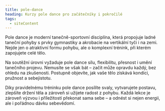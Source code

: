 ```yaml
---
title: pole-dance
heading: Kurzy pole dance pro začátečníky i pokročilé
tags:
  - siteContent
---
```

Pole dance je moderní tanečně-sportovní disciplína, která propojuje ladné taneční pohyby s prvky gymnastiky a akrobacie na vertikální tyči i na zemi. Nejde jen o atraktivní formu pohybu, ale o komplexní trénink, při kterém zapojujete celé tělo.

Na soutěžní úrovni vyžaduje pole dance sílu, flexibilitu, přesnost i umění tanečního projevu. Nemusíte se však bát – začít může opravdu každý, bez ohledu na zkušenosti. Postupně objevíte, jak vaše tělo získává kondici, pružnost a sebejistotu.

Díky pravidelnému tréninku pole dance posílíte svaly, vytvarujete postavu, zlepšíte držení těla a zároveň si užijete radost z pohybu. Každá lekce je zároveň výzvou i příležitostí překonat sama sebe – a odnést si nejen energii, ale i pořádnou dávku sebevědomí.
